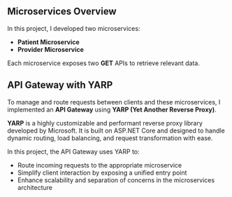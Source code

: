 ## Microservices Overview

In this project, I developed two microservices:

- **Patient Microservice**
- **Provider Microservice**

Each microservice exposes two **GET** APIs to retrieve relevant data.

## API Gateway with YARP

To manage and route requests between clients and these microservices, I implemented an **API Gateway** using **YARP (Yet Another Reverse Proxy)**.

**YARP** is a highly customizable and performant reverse proxy library developed by Microsoft. It is built on ASP.NET Core and designed to handle dynamic routing, load balancing, and request transformation with ease.

In this project, the API Gateway uses YARP to:

- Route incoming requests to the appropriate microservice
- Simplify client interaction by exposing a unified entry point
- Enhance scalability and separation of concerns in the microservices architecture

